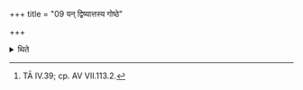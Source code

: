 +++
title = "09 यन् द्विष्यात्तस्य गोष्ठे"

+++

<details><summary>थिते</summary>

9. In the case of him (the sacrificer) whom he hates, he should bury a self-born plant in the cow-stall of him with the section beginning with uttuḍa śimijāvari.[^1]   

[^1]: TĀ IV.39; cp. AV VII.113.2. 
</details>
